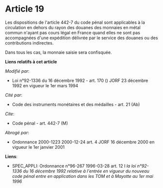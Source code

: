 # Article 19

Les dispositions de l'article 442-7 du code pénal sont applicables à la circulation en dehors du rayon des douanes des
monnaies en métal commun n'ayant pas cours légal en France quand elles ne sont pas accompagnées d'une expédition délivrée par
le service des douanes ou des contributions indirectes.

Dans tous les cas, la monnaie saisie sera confisquée.

**Liens relatifs à cet article**

_Modifié par_:

  - Loi n°92-1336 du 16 décembre 1992 - art. 170 () JORF 23 décembre 1992 en vigueur le 1er mars 1994

_Cité par_:

  - Code des instruments monétaires et des médailles - art. 21 (Ab)

_Cite_:

  - Code pénal - art. 442-7 (M)

_Abrogé par_:

  - Ordonnance 2000-1223 2000-12-24 art. 4 JORF 16 décembre 2000 en vigueur le 1er janvier 2001

**Liens**:

  - SPEC_APPLI: Ordonnance n°96-267 1996-03-28 art. 12 I *la loi n°92-1336 du 16 décembre 1992 relative à l'entrée en vigueur du nouveau code pénal entre en application dans les TOM et à Mayotte au 1er mai 1996*
